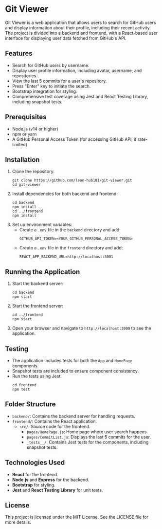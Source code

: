 # Git Viewer

Git Viewer is a web application that allows users to search for GitHub users and display information about their profile, including their recent activity. The project is divided into a backend and frontend, with a React-based user interface for displaying user data fetched from GitHub's API.

## Features

* Search for GitHub users by username.
* Display user profile information, including avatar, username, and repositories.
* View the last 5 commits for a user's repository.
* Press "Enter" key to initiate the search.
* Bootstrap integration for styling.
* Comprehensive test coverage using Jest and React Testing Library, including snapshot tests.

## Prerequisites

* Node.js (v14 or higher)
* npm or yarn
* A GitHub Personal Access Token (for accessing GitHub API, if rate-limited)

## Installation

1. Clone the repository:
   ```
   git clone https://github.com/leon-hub101/git-viewer.git
   cd git-viewer
   ```
2. Install dependencies for both backend and frontend:
   ```
   cd backend
   npm install
   cd ../frontend
   npm install
   ```
3. Set up environment variables:
   * Create a `.env` file in the `backend` directory and add:
     ```
     GITHUB_API_TOKEN=<YOUR_GITHUB_PERSONAL_ACCESS_TOKEN>
     ```
   * Create a `.env` file in the `frontend` directory and add:
     ```
     REACT_APP_BACKEND_URL=http://localhost:3001
     ```

## Running the Application

1. Start the backend server:
   ```
   cd backend
   npm start
   ```
2. Start the frontend server:
   ```
   cd ../frontend
   npm start
   ```
3. Open your browser and navigate to `http://localhost:3000` to see the application.

## Testing

* The application includes tests for both the `App` and `HomePage` components.
* Snapshot tests are included to ensure component consistency.
* Run the tests using Jest:
  ```
  cd frontend
  npm test
  ```

## Folder Structure

* `backend/`: Contains the backend server for handling requests.
* `frontend/`: Contains the React application.
  * `src/`: Source code for the frontend.
    * `pages/HomePage.js`: Home page where user search happens.
    * `pages/CommitList.js`: Displays the last 5 commits for the user.
    * `_tests__/`: Contains Jest tests for the components, including snapshot tests.

## Technologies Used

* **React** for the frontend.
* **Node.js** and **Express** for the backend.
* **Bootstrap** for styling.
* **Jest** and **React Testing Library** for unit tests.

## License

This project is licensed under the MIT License. See the LICENSE file for more details.
